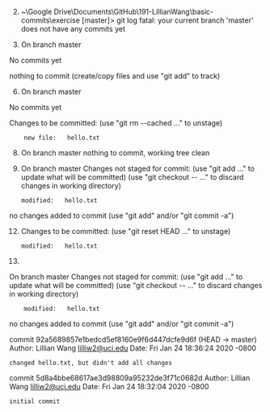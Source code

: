 2) ~\Google Drive\Documents\GitHub\191-LillianWang\basic-commits\exercise [master]> git log
fatal: your current branch 'master' does not have any commits yet

4) On branch master

No commits yet

nothing to commit (create/copy files and use "git add" to track)

6) On branch master

No commits yet

Changes to be committed:
  (use "git rm --cached <file>..." to unstage)

        new file:   hello.txt

8) On branch master
nothing to commit, working tree clean

10) On branch master
Changes not staged for commit:
  (use "git add <file>..." to update what will be committed)
  (use "git checkout -- <file>..." to discard changes in working directory)

        modified:   hello.txt

no changes added to commit (use "git add" and/or "git commit -a")

12) Changes to be committed:
  (use "git reset HEAD <file>..." to unstage)

        modified:   hello.txt

14) 

On branch master
Changes not staged for commit:
  (use "git add <file>..." to update what will be committed)
  (use "git checkout -- <file>..." to discard changes in working directory)

        modified:   hello.txt

no changes added to commit (use "git add" and/or "git commit -a")

commit 92a5689857e1bedcd5ef8160e9f6d447dcfe9d6f (HEAD -> master)
Author: Lillian Wang <lilliw2@uci.edu>
Date:   Fri Jan 24 18:36:24 2020 -0800

    changed hello.txt, but didn't add all changes

commit 5d8a4bbe68617ae3d98809a95232de3f71c0682d
Author: Lillian Wang <lilliw2@uci.edu>
Date:   Fri Jan 24 18:32:04 2020 -0800

    initial commit

